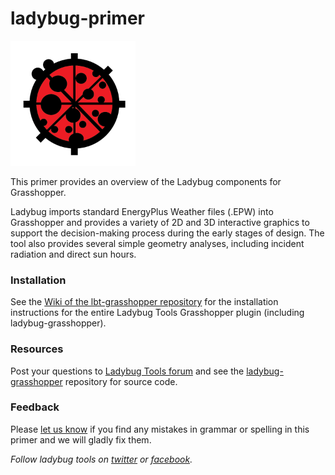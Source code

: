 # ladybug-primer

<img src="https://github.com/ladybug-tools/artwork/raw/master/icons_bugs/png/ladybug.png" alt="Ladybug" width="200"/>

This primer provides an overview of the Ladybug components for Grasshopper.

Ladybug imports standard EnergyPlus Weather files (.EPW) into Grasshopper and provides
a variety of 2D and 3D interactive graphics to support the decision-making process during
the early stages of design. The tool also provides several simple geometry analyses,
including incident radiation and direct sun hours.

### Installation

See the [Wiki of the lbt-grasshopper repository](https://github.com/ladybug-tools/lbt-grasshopper/wiki)
for the installation instructions for the entire Ladybug Tools Grasshopper plugin (including ladybug-grasshopper).

### Resources

Post your questions to [Ladybug Tools forum](http://discourse.ladybug.tools) and
see the [ladybug-grasshopper](https://github.com/ladybug-tools/ladybug-grasshopper)
repository for source code.

### Feedback

Please [let us know](https://github.com/ladybug-tools/ladybug-grasshopper/issues)
if you find any mistakes in grammar or spelling in this primer and we will gladly fix them.

*Follow ladybug tools on [twitter](https://twitter.com/ladybug_tools) or [facebook](https://www.facebook.com/LadybugTools/).*
